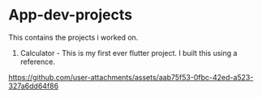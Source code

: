 # App-dev-projects

This contains the projects i worked on.

1. Calculator - This is my first ever flutter project. I built this using a reference.


https://github.com/user-attachments/assets/aab75f53-0fbc-42ed-a523-327a6dd64f86


